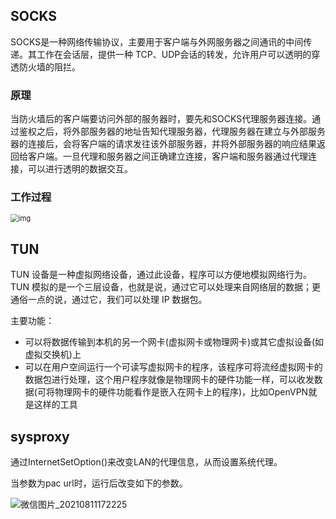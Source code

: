 ## SOCKS

SOCKS是一种网络传输协议，主要用于客户端与外网服务器之间通讯的中间传递。其工作在会话层，提供一种 TCP、UDP会话的转发，允许用户可以透明的穿透防火墙的阻拦。

### 原理

当防火墙后的客户端要访问外部的服务器时，要先和SOCKS代理服务器连接。通过鉴权之后，将外部服务器的地址告知代理服务器，代理服务器在建立与外部服务器的连接后，会将客户端的请求发往该外部服务器，并将外部服务器的响应结果返回给客户端。一旦代理和服务器之间正确建立连接，客户端和服务器通过代理连接，可以进行透明的数据交互。

### 工作过程

<img src="https://pic1.zhimg.com/v2-5fca0d6c2fce1fae7da7ab9669bf3cf8_b.jpg" alt="img" style="zoom:80%;" />


## TUN

TUN 设备是一种虚拟网络设备，通过此设备，程序可以方便地模拟网络行为。TUN 模拟的是一个三层设备，也就是说，通过它可以处理来自网络层的数据；更通俗一点的说，通过它，我们可以处理 IP 数据包。

主要功能：

* 可以将数据传输到本机的另一个网卡(虚拟网卡或物理网卡)或其它虚拟设备(如虚拟交换机)上
* 可以在用户空间运行一个可读写虚拟网卡的程序，该程序可将流经虚拟网卡的数据包进行处理，这个用户程序就像是物理网卡的硬件功能一样，可以收发数据(可将物理网卡的硬件功能看作是嵌入在网卡上的程序)，比如OpenVPN就是这样的工具



## sysproxy
通过InternetSetOption()来改变LAN的代理信息，从而设置系统代理。

当参数为pac url时，运行后改变如下的参数。

![微信图片_20210811172225](https://user-images.githubusercontent.com/49645739/129004901-eaddd1d1-7b63-4943-bee7-a5cd39e5539b.png)
